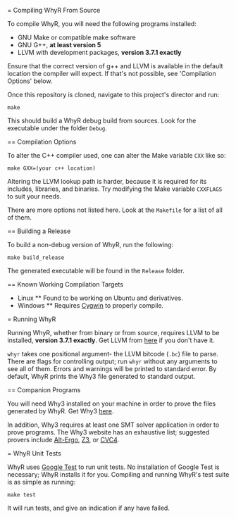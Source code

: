 = Compiling WhyR From Source

To compile WhyR, you will need the following programs installed:

* GNU Make or compatible make software
* GNU G++, **at least version 5**
* LLVM with development packages, **version 3.7.1 exactly**

Ensure that the correct version of g++ and LLVM is available in the default location the compiler will expect. If that's not possible, see 'Compilation Options' below.

Once this repository is cloned, navigate to this project's director and run:

```
make
```

This should build a WhyR debug build from sources. Look for the executable under the folder `Debug`.

== Compilation Options

To alter the C++ compiler used, one can alter the Make variable `CXX` like so:

```
make GXX=(your c++ location)
```

Altering the LLVM lookup path is harder, because it is required for its includes, libraries, and binaries. Try modifying the Make variable `CXXFLAGS` to suit your needs.

There are more options not listed here. Look at the `Makefile` for a list of all of them.

== Building a Release

To build a non-debug version of WhyR, run the following:

```
make build_release
```

The generated executable will be found in the `Release` folder.

== Known Working Compilation Targets

* Linux
** Found to be working on Ubuntu and derivatives.
* Windows
** Requires [Cygwin](https://www.cygwin.com/) to properly compile.

= Running WhyR

Running WhyR, whether from binary or from source, requires LLVM to be installed, **version 3.7.1 exactly**. Get LLVM from  [here](http://llvm.org/) if you don't have it.

`whyr` takes one positional argument- the LLVM bitcode (`.bc`) file to parse. There are flags for controlling output; run `whyr` without any arguments to see all of them. Errors and warnings will be printed to standard error. By default, WhyR prints the Why3 file generated to standard output.

== Companion Programs

You will need Why3 installed on your machine in order to prove the files generated by WhyR. Get Why3 [here](http://why3.lri.fr/).

In addition, Why3 requires at least one SMT solver application in order to prove programs. The Why3 website has an exhaustive list; suggested provers include [Alt-Ergo](https://alt-ergo.ocamlpro.com/), [Z3](https://github.com/Z3Prover/z3), or [CVC4](http://cvc4.cs.nyu.edu/web/).

= WhyR Unit Tests

WhyR uses [Google Test](https://github.com/google/googletest) to run unit tests. No installation of Google Test is necessary; WhyR installs it for you.  Compiling and running WhyR's test suite is as simple as running:

```
make test
```

It will run tests, and give an indication if any have failed.